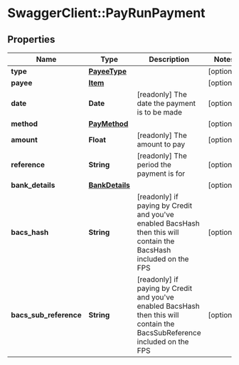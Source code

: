 # SwaggerClient::PayRunPayment

## Properties
Name | Type | Description | Notes
------------ | ------------- | ------------- | -------------
**type** | [**PayeeType**](PayeeType.md) |  | [optional] 
**payee** | [**Item**](Item.md) |  | [optional] 
**date** | **Date** | [readonly] The date the payment is to be made | [optional] 
**method** | [**PayMethod**](PayMethod.md) |  | [optional] 
**amount** | **Float** | [readonly] The amount to pay | [optional] 
**reference** | **String** | [readonly] The period the payment is for | [optional] 
**bank_details** | [**BankDetails**](BankDetails.md) |  | [optional] 
**bacs_hash** | **String** | [readonly] if paying by Credit and you&#x27;ve enabled BacsHash then this will contain the BacsHash included on the FPS | [optional] 
**bacs_sub_reference** | **String** | [readonly] if paying by Credit and you&#x27;ve enabled BacsHash then this will contain the BacsSubReference included on the FPS | [optional] 

